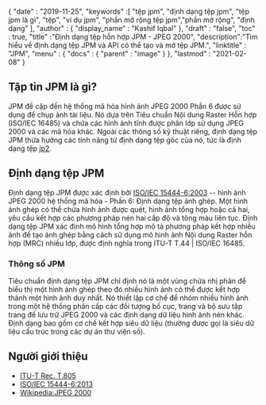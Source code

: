 {
  "date" : "2019-11-25",
  "keywords" :[ "tệp jpm", "định dạng tệp jpm", "tệp jpm là gì", "tệp", "ví dụ jpm", "phần mở rộng tệp jpm","phần mở rộng", "định dạng" ],
  "author" : {
    "display_name" : "Kashif Iqbal"
},
  "draft" : "false",
  "toc" : true,
  "title" :"Định dạng tệp hỗn hợp JPM - JPEG 2000",
  "description":"Tìm hiểu về định dạng tệp JPM và API có thể tạo và mở tệp JPM.",
  "linktitle" : "JPM",
  "menu" : {
    "docs" : {
      "parent" : "image"
}
},
  "lastmod" : "2021-02-08"
}

## Tập tin JPM là gì?

JPM đề cập đến hệ thống mã hóa hình ảnh JPEG 2000 Phần 6 được sử dụng để chụp ảnh tài liệu. Nó dựa trên Tiêu chuẩn Nội dung Raster Hỗn hợp (ISO/IEC 16485) và chứa các hình ảnh tĩnh được phân lớp sử dụng JPEG 2000 và các mã hóa khác. Ngoài các thông số kỹ thuật riêng, định dạng tệp JPM thừa hưởng các tính năng từ định dạng tệp gốc của nó, tức là định dạng tệp [jp2](/vi/image/jp2/).

## Định dạng tệp JPM

Định dạng tệp JPM được xác định bởi [ISO/IEC 15444-6:2003](https://www.iso.org/standard/61124.html) -- hình ảnh JPEG 2000 hệ thống mã hóa - Phần 6: Định dạng tệp ảnh ghép. Một hình ảnh ghép có thể chứa hình ảnh được quét, hình ảnh tổng hợp hoặc cả hai, yêu cầu kết hợp các phương pháp nén hai cấp độ và tông màu liên tục. Định dạng tệp JPM xác định mô hình tổng hợp mô tả phương pháp kết hợp nhiều ảnh để tạo ảnh ghép bằng cách sử dụng mô hình ảnh Nội dung Raster hỗn hợp (MRC) nhiều lớp, được định nghĩa trong ITU-T T.44 | ISO/IEC 16485.

### Thông số JPM
Tiêu chuẩn định dạng tệp JPM chỉ định nó là một vùng chứa nhị phân để biểu thị một hình ảnh ghép theo đó nhiều hình ảnh có thể được kết hợp thành một hình ảnh duy nhất. Nó thiết lập cơ chế để nhóm nhiều hình ảnh trong một hệ thống phân cấp các đối tượng bố cục, trang và bộ sưu tập trang để lưu trữ JPEG 2000 và các định dạng dữ liệu hình ảnh nén khác. Định dạng bao gồm cơ chế kết hợp siêu dữ liệu (thường được gọi là siêu dữ liệu cấu trúc trong các dự án thư viện số).

## Người giới thiệu

* [ITU-T Rec. T.805](https://www.itu.int/rec/T-REC-T.805/en)
* [ISO/IEC 15444-6:2013](https://www.iso.org/standard/61124.html)
* [Wikipedia:JPEG 2000](https://en.wikipedia.org/wiki/JPEG_2000)

